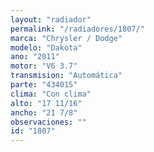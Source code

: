 ```yaml
---
layout: "radiador"
permalink: "/radiadores/1807/"
marca: "Chrysler / Dodge"
modelo: "Dakota"
ano: "2011"
motor: "V6 3.7"
transmision: "Automática"
parte: "434015"
clima: "Con clima"
alto: "17 11/16"
ancho: "21 7/8"
observaciones: ""
id: "1807"
---
```


